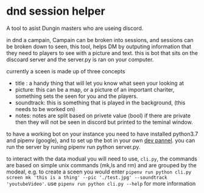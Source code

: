 # dnd session helper

A tool to asist Dungin masters who are useing discord.

in dnd a campain, Campain can be broken into sessions, and sessions can be broken down to seen, this tool, helps DM by outputing information that they need to players to see with a picture and text. this is bot that sits on the discoard server and the server.py is ran on your computer.


currently a sceen is made up of three concepts

+ title : a handy thing that will let you know what seen your looking at
+ picture: this can be a map, or a picture of an important chariter, something sets the seen for you and the players.
+ soundtrack: this is something that is played in the background, (this needs to be worked on)
+ notes: notes are split based on privete value (bool) if there are private then they will not be seen in discord but printed to the teminal window.

to have a working bot on your instance you need to have installed python3.7 and pipenv (google), and to set up the bot in your own [dev pannel](https://discord.com/developers/applications). you can run the server by runing pipenv run python server.py.

to interact with the data modual you will need to use, `cli.py`, the commands are based on simple unix commands (mk,ls and rm) and are grouped by the modeal, e.g. to create a sceen you would enter `pipenv run python cli.py screen mk 'this is a thing' --pic './test.jpg' --soundtrack 'youtubeVideo'`. use `pipenv run python cli.py --help` for more information

